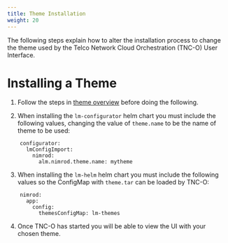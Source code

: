 ```yaml
---
title: Theme Installation
weight: 20
---
```


The following steps explain how to alter the installation process to change the theme used by the Telco Network Cloud Orchestration (TNC-O) User Interface.

# Installing a Theme

1. Follow the steps in [theme overview](/user-guides/administration/configuration/themes/theme-overview/#changing-the-theme-of-the-stratoss-lm-ui) before doing the following.

2. When installing the `lm-configurator` helm chart you must include the following values, changing the value of `theme.name` to be the name of theme to be used:

```
    configurator:
      lmConfigImport:
        nimrod:
          alm.nimrod.theme.name: mytheme
```

3. When installing the `lm-helm` helm chart you must include the following values so the ConfigMap with `theme.tar` can be loaded by TNC-O:

```
    nimrod:
      app:
        config:
          themesConfigMap: lm-themes
```

4. Once TNC-O has started you will be able to view the UI with your chosen theme.